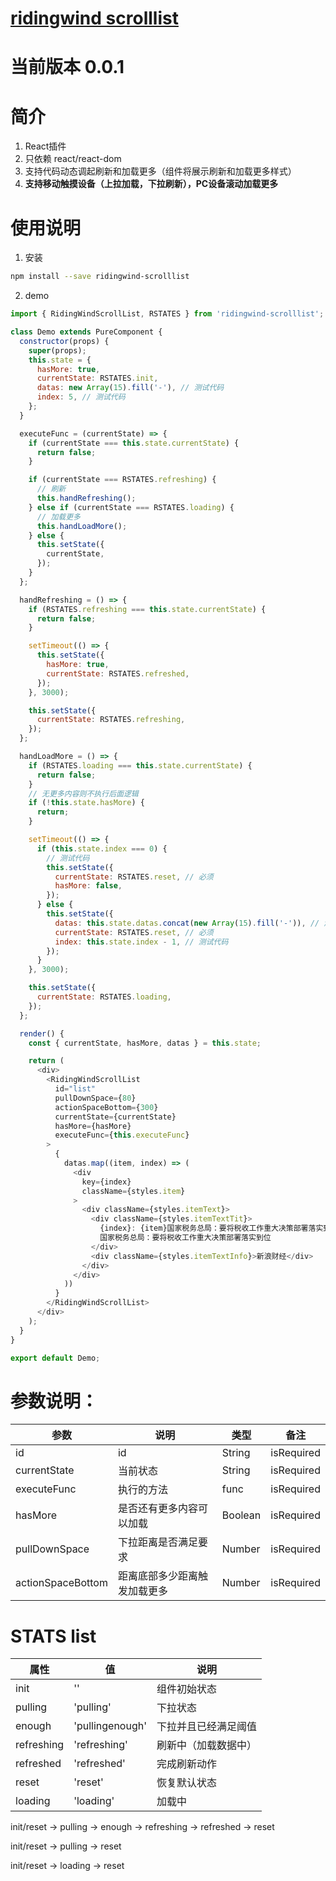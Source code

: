 # [ridingwind scrolllist](https://github.com/LinQinTao/ridingwind-scrolllist.git)

# 当前版本 0.0.1

# 简介
1. React插件
2. 只依赖 react/react-dom
3. 支持代码动态调起刷新和加载更多（组件将展示刷新和加载更多样式）
4. **支持移动触摸设备（上拉加载，下拉刷新），PC设备滚动加载更多**

# 使用说明

1. 安装

```sh
npm install --save ridingwind-scrolllist
```

2. demo

```js
import { RidingWindScrollList, RSTATES } from 'ridingwind-scrolllist';

class Demo extends PureComponent {
  constructor(props) {
    super(props);
    this.state = {
      hasMore: true,
      currentState: RSTATES.init,
      datas: new Array(15).fill('-'), // 测试代码
      index: 5, // 测试代码
    };
  }

  executeFunc = (currentState) => {
    if (currentState === this.state.currentState) {
      return false;
    }

    if (currentState === RSTATES.refreshing) {
      // 刷新
      this.handRefreshing();
    } else if (currentState === RSTATES.loading) {
      // 加载更多
      this.handLoadMore();
    } else {
      this.setState({
        currentState,
      });
    }
  };

  handRefreshing = () => {
    if (RSTATES.refreshing === this.state.currentState) {
      return false;
    }

    setTimeout(() => {
      this.setState({
        hasMore: true,
        currentState: RSTATES.refreshed,
      });
    }, 3000);

    this.setState({
      currentState: RSTATES.refreshing,
    });
  };

  handLoadMore = () => {
    if (RSTATES.loading === this.state.currentState) {
      return false;
    }
    // 无更多内容则不执行后面逻辑
    if (!this.state.hasMore) {
      return;
    }

    setTimeout(() => {
      if (this.state.index === 0) {
        // 测试代码
        this.setState({
          currentState: RSTATES.reset, // 必须
          hasMore: false,
        });
      } else {
        this.setState({
          datas: this.state.datas.concat(new Array(15).fill('-')), // 测试代码
          currentState: RSTATES.reset, // 必须
          index: this.state.index - 1, // 测试代码
        });
      }
    }, 3000);

    this.setState({
      currentState: RSTATES.loading,
    });
  };

  render() {
    const { currentState, hasMore, datas } = this.state;

    return (
      <div>
        <RidingWindScrollList
          id="list"
          pullDownSpace={80}
          actionSpaceBottom={300}
          currentState={currentState}
          hasMore={hasMore}
          executeFunc={this.executeFunc}
        >
          {
            datas.map((item, index) => (
              <div
                key={index}
                className={styles.item}
              >
                <div className={styles.itemText}>
                  <div className={styles.itemTextTit}>
                    {index}: {item}国家税务总局：要将税收工作重大决策部署落实到位
                    国家税务总局：要将税收工作重大决策部署落实到位
                  </div>
                  <div className={styles.itemTextInfo}>新浪财经</div>
                </div>
              </div>
            ))
          }
        </RidingWindScrollList>
      </div>
    );
  }
}

export default Demo;

```

# 参数说明：

| 参数             | 说明                                          | 类型   | 备注                  |
| ---------------- | --------------------------------------------- | ------ | --------------------- |
| id           | id                                  | String | isRequired            |
| currentState     | 当前状态                                  | String   | isRequired            |
| executeFunc          | 执行的方法                        | func   |            isRequired           |
| hasMore          | 是否还有更多内容可以加载                | Boolean   |            isRequired           |
| pullDownSpace       | 下拉距离是否满足要求                 | Number    |      isRequired                 |
| actionSpaceBottom   | 距离底部多少距离触发加载更多                  | Number    |       isRequired        |


# STATS list

| 属性       | 值               | 说明                 |
| ---------- | ---------------- | -------------------- |
| init       | ''               | 组件初始状态         |
| pulling    | 'pulling'        | 下拉状态             |
| enough     | 'pullingenough' | 下拉并且已经满足阈值 |
| refreshing | 'refreshing'     | 刷新中（加载数据中） |
| refreshed  | 'refreshed'      | 完成刷新动作         |
| reset      | 'reset'          | 恢复默认状态         |
| loading    | 'loading'        | 加载中               |

init/reset -> pulling -> enough -> refreshing -> refreshed -> reset

init/reset -> pulling -> reset

init/reset -> loading -> reset
